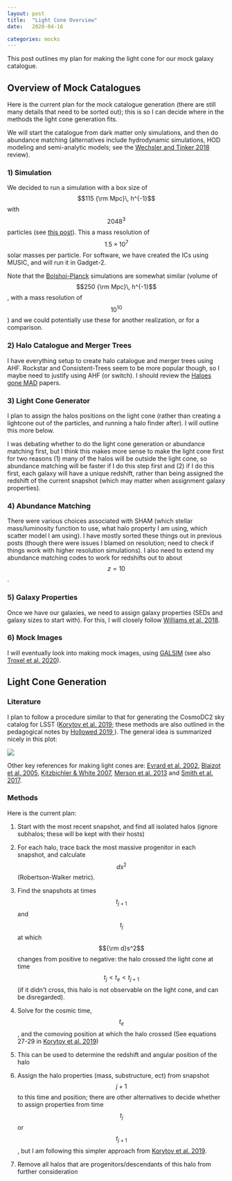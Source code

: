 ```yaml
---
layout: post
title:  "Light Cone Overview"
date:   2020-04-16

categories: mocks
---
```


This post outlines my plan for making the light cone for our mock galaxy catalogue.


## Overview of Mock Catalogues

Here is the current plan for the mock catalogue generation (there are still many details that need to be sorted out); this is so I can decide where in the methods the light cone generation fits.

We will start the catalogue from dark matter only simulations, and then do abundance matching (alternatives include hydrodynamic simulations, HOD modeling and semi-analytic models; see the <a href="https://ui.adsabs.harvard.edu/abs/2018ARA%26A..56..435W/abstract">Wechsler and Tinker 2018</a> review).

### 1) Simulation

We decided to run a simulation with a box size of $$115 {\rm Mpc}\, h^{-1}$$ with $$2048^3$$ particles (see <a href="https://ndrakos.github.io/blog/mocks/Box_Size/">this post</a>). This a mass resolution of $$1.5 \times 10^7$$ solar masses per particle. For software, we have created the ICs using MUSIC, and will run it in Gadget-2.


Note that the <a href="http://hipacc.ucsc.edu/Bolshoi/MergerTrees.html">Bolshoi-Planck</a> simulations are somewhat similar (volume of $$250 {\rm Mpc}\, h^{-1}$$, with a mass resolution of $$10^{10}$$) and we could potentially use these for another realization, or for a comparison.



### 2) Halo Catalogue and Merger Trees

I have everything setup to create halo catalogue and merger trees using AHF. Rockstar and Consistent-Trees seem to be more popular though, so I maybe need to justify using AHF (or switch). I should review the <a href="https://ui.adsabs.harvard.edu/abs/2011MNRAS.415.2293K/abstract">Haloes gone MAD</a> papers.


### 3) Light Cone Generator

I plan to assign the halos positions on the light cone (rather than creating a lightcone out of the particles, and running a halo finder after). I will outline this more below.

I was debating whether to do the light cone generation or abundance matching first, but I think this makes more sense to make the light cone first for two reasons (1) many of the halos will be outside the light cone, so abundance matching will be faster if I do this step first and (2) if I do this first, each galaxy will have a unique redshift, rather than being assigned the redshift of the current snapshot (which may matter when assignment galaxy properties).


### 4) Abundance Matching

There were various choices associated with SHAM (which stellar mass/luminosity function to use, what halo property I am using, which scatter model I am using). I have mostly sorted these things out in previous posts (though there were issues I blamed on resolution; need to check if things work with higher resolution simulations). I also need to extend my abundance matching codes to work for redshifts out to about $$z=10$$.


### 5) Galaxy Properties

Once we have our galaxies, we need to assign galaxy properties (SEDs and galaxy sizes to start with). For this, I will closely follow <a href="https://ui.adsabs.harvard.edu/abs/2018ApJS..236...33W/abstract"> Williams et al. 2018</a>.

### 6) Mock Images

I will eventually look into making mock images, using <a href="https://ui.adsabs.harvard.edu/abs/2015A%26C....10..121R/abstract">GALSIM</a> (see also <a href="https://ui.adsabs.harvard.edu/abs/2019arXiv191209481T/abstract">Troxel et al. 2020</a>).




## Light Cone Generation

### Literature

I plan to follow a procedure similar to that for generating the CosmoDC2 sky catalog for LSST (<a href="https://ui.adsabs.harvard.edu/abs/2019ApJS..245...26K/abstract">Korytov et al. 2019</a>; these methods are  also outlined in the pedagogical notes by <a href="https://ui.adsabs.harvard.edu/abs/2019arXiv190608355H/abstract"> Hollowed 2019 </a>). The general idea is summarized nicely in this plot:

<img src="{{ site.baseurl }}/assets/plots/Korytov_LightCone.png">


Other key references for making light cones are: <a href="https://ui.adsabs.harvard.edu/abs/2002ApJ...573....7E/abstract">Evrard et al. 2002</a>, <a href="https://ui.adsabs.harvard.edu/abs/2005MNRAS.360..159B/abstract">Blaizot et al. 2005</a>, <a href="https://ui.adsabs.harvard.edu/abs/2007MNRAS.376....2K/abstract">Kitzbichler & White 2007</a>,  <a href="https://ui.adsabs.harvard.edu/abs/2013MNRAS.429..556M/abstract">Merson et al. 2013</a> and <a href="https://ui.adsabs.harvard.edu/abs/2017MNRAS.470.4646S/abstract">Smith et al. 2017</a>.


### Methods

Here is the current plan:

1) Start with the most recent snapshot, and find all isolated halos (ignore subhalos; these will be kept with their hosts)

2) For each halo, trace back the most massive progenitor in each snapshot, and calculate $$ds^2$$ (Robertson-Walker metric).

3) Find the snapshots at times $$t_{j+1}$$ and $$t_j$$ at which $${\rm d}s^2$$ changes from positive to negative: the halo crossed the light cone at time $$t_j<t_e<t_{j+1}$$ (if it didn't cross, this halo is not observable on the light cone, and can be disregarded).

4) Solve for the cosmic time, $$t_e$$, and the comoving position at which the halo crossed (See equations 27-29 in <a href="https://ui.adsabs.harvard.edu/abs/2019ApJS..245...26K/abstract">Korytov et al. 2019</a>)

5) This can be used to determine the redshift and angular position of the halo

6) Assign the halo properties (mass, substructure, ect) from snapshot $$j+1$$ to this time and position; there are other alternatives to decide whether to assign properties from time $$t_j$$ or $$t_{j+1}$$, but I am following this simpler approach from <a href="https://ui.adsabs.harvard.edu/abs/2019ApJS..245...26K/abstract">Korytov et al. 2019</a>.

7) Remove all halos that are progenitors/descendants of this halo from further consideration
